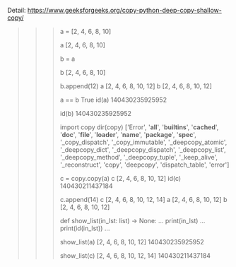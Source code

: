 Detail: https://www.geeksforgeeks.org/copy-python-deep-copy-shallow-copy/

> >>>
>>> a = [2, 4, 6, 8, 10]
>>>
>>> a
[2, 4, 6, 8, 10]
>>>
>>> b = a
>>>
>>> b
[2, 4, 6, 8, 10]
>>>
>>> b.append(12)
>>> a
[2, 4, 6, 8, 10, 12]
>>> b
[2, 4, 6, 8, 10, 12]
>>>
>>>
>>> a == b
True
>>> id(a)
140430235925952
>>>
>>>
>>> id(b)
140430235925952
>>>
>>>
>>> import copy
>>> dir(copy)
['Error', '__all__', '__builtins__', '__cached__', '__doc__', '__file__', '__loader__', '__name__', '__package__', '__spec__', '_copy_dispatch', '_copy_immutable', '_deepcopy_atomic', '_deepcopy_dict', '_deepcopy_dispatch', '_deepcopy_list', '_deepcopy_method', '_deepcopy_tuple', '_keep_alive', '_reconstruct', 'copy', 'deepcopy', 'dispatch_table', 'error']
>>>
>>>
>>> c = copy.copy(a)
>>> c
[2, 4, 6, 8, 10, 12]
>>> id(c)
140430211437184
>>>
>>>
>>> c.append(14)
>>> c
[2, 4, 6, 8, 10, 12, 14]
>>> a
[2, 4, 6, 8, 10, 12]
>>> b
[2, 4, 6, 8, 10, 12]
>>>
>>>
>>> def show_list(in_lst: list) -> None:
...     print(in_lst)
...     print(id(in_lst))
...
>>>
>>> show_list(a)
[2, 4, 6, 8, 10, 12]
140430235925952
>>>
>>> show_list(c)
[2, 4, 6, 8, 10, 12, 14]
140430211437184
>>>